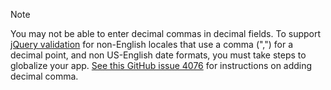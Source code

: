 > [!NOTE]
> You may not be able to enter decimal commas in decimal fields. To support [jQuery validation](https://jqueryvalidation.org/) for non-English locales that use a comma (",") for a decimal point, and non US-English date formats, you must take steps to globalize your app. [See this GitHub issue 4076](https://github.com/aspnet/AspNetCore.Docs/issues/4076#issuecomment-326590420) for instructions on adding decimal comma.